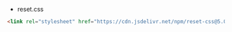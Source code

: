 
- reset.css

```html
<link rel="stylesheet" href="https://cdn.jsdelivr.net/npm/reset-css@5.0.1/reset.min.css">
```
